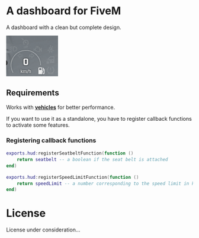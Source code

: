 # A dashboard for FiveM

A dashboard with a clean but complete design.

![HUD in game](hud.gif)

## Requirements

Works with **[vehicles](https://github.com/TrAsKiN/vehicles)** for better performance.

If you want to use it as a standalone, you have to register callback functions to activate some features.

### Registering callback functions

```lua
exports.hud:registerSeatbeltFunction(function ()
    return seatbelt -- a boolean if the seat belt is attached
end)
```

```lua
exports.hud:registerSpeedLimitFunction(function ()
    return speedLimit -- a number corresponding to the speed limit in km/h
end)
```

# License

License under consideration...
